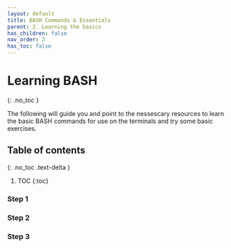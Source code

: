 ```yaml
---
layout: default
title: BASH Commands & Essentials
parent: 2. Learning the basics
has_children: false
nav_order: 2
has_toc: false
---
```


# Learning BASH

{: .no_toc }

The following will guide you and point to the nessescary resources to learn the basic BASH commands for use on the terminals and try some basic exercises.

## Table of contents
{: .no_toc .text-delta }

1. TOC
{:toc}

### Step 1

### Step 2

### Step 3